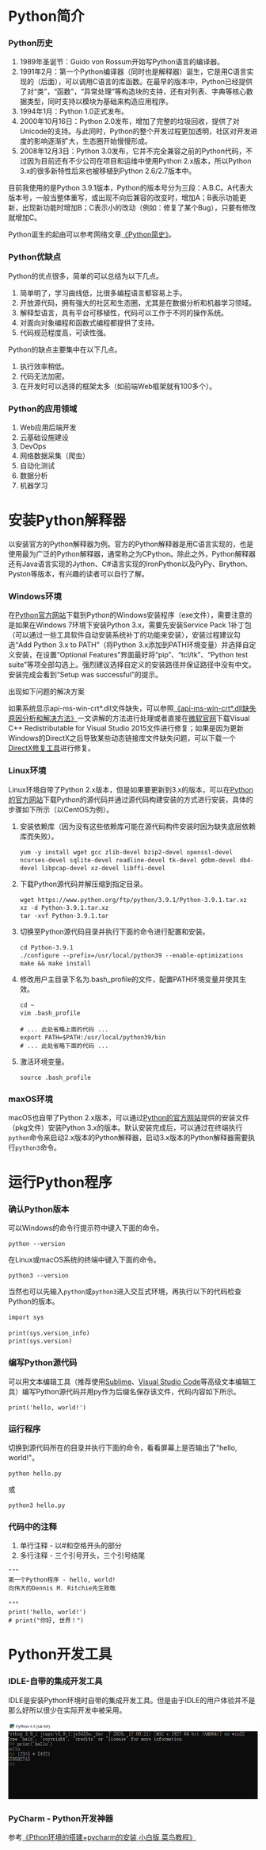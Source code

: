 # Python简介

### Python历史

1. 1989年圣诞节：Guido von Rossum开始写Python语言的编译器。
2. 1991年2月：第一个Python编译器（同时也是解释器）诞生，它是用C语言实现的（后面），可以调用C语言的库函数。在最早的版本中，Python已经提供了对“类”，“函数”，“异常处理”等构造块的支持，还有对列表、字典等核心数据类型，同时支持以模块为基础来构造应用程序。
3. 1994年1月：Python 1.0正式发布。
4. 2000年10月16日：Python 2.0发布，增加了完整的垃圾回收，提供了对Unicode的支持。与此同时，Python的整个开发过程更加透明，社区对开发进度的影响逐渐扩大，生态圈开始慢慢形成。
5. 2008年12月3日：Python 3.0发布，它并不完全兼容之前的Python代码，不过因为目前还有不少公司在项目和运维中使用Python 2.x版本，所以Python 3.x的很多新特性后来也被移植到Python 2.6/2.7版本中。

目前我使用的是Python 3.9.1版本，Python的版本号分为三段：A.B.C。A代表大版本号，一般当整体重写，或出现不向后兼容的改变时，增加A；B表示功能更新，出现新功能时增加B；C表示小的改动（例如：修复了某个Bug），只要有修改就增加C。

Python诞生的起由可以参考网络文章[《Python简史》](http://www.cnblogs.com/vamei/archive/2013/02/06/2892628.html)。

### Python优缺点

Python的优点很多，简单的可以总结为以下几点。

1. 简单明了，学习曲线低，比很多编程语言都容易上手。
2. 开放源代码，拥有强大的社区和生态圈，尤其是在数据分析和机器学习领域。
3. 解释型语言，具有平台可移植性，代码可以工作于不同的操作系统。
4. 对面向对象编程和函数式编程都提供了支持。
5. 代码规范程度高，可读性强。

Python的缺点主要集中在以下几点。

1. 执行效率稍低。
2. 代码无法加密。
3. 在开发时可以选择的框架太多（如前端Web框架就有100多个）。

### Python的应用领域

1. Web应用后端开发
2. 云基础设施建设
3. DevOps
4. 网络数据采集（爬虫）
5. 自动化测试
6. 数据分析
7. 机器学习

# 安装Python解释器

以安装官方的Python解释器为例。官方的Python解释器是用C语言实现的，也是使用最为广泛的Python解释器，通常称之为CPython。除此之外，Python解释器还有Java语言实现的Jython、C#语言实现的IronPython以及PyPy、Brython、Pyston等版本，有兴趣的读者可以自行了解。

### Windows环境

在[Python官方网站](https://www.python.org/)下载到Python的Windows安装程序（exe文件），需要注意的是如果在Windows 7环境下安装Python 3.x，需要先安装Service Pack 1补丁包（可以通过一些工具软件自动安装系统补丁的功能来安装），安装过程建议勾选“Add Python 3.x to PATH”（将Python 3.x添加到PATH环境变量）并选择自定义安装，在设置“Optional Features”界面最好将“pip”、“tcl/tk”、“Python test suite”等项全部勾选上。强烈建议选择自定义的安装路径并保证路径中没有中文。安装完成会看到“Setup was successful”的提示。

出现如下问题的解决方案

如果系统显示api-ms-win-crt*.dll文件缺失，可以参照[《api-ms-win-crt*.dll缺失原因分析和解决方法》](https://zhuanlan.zhihu.com/p/32087135)一文讲解的方法进行处理或者直接在[微软官网](https://www.microsoft.com/zh-cn/download/details.aspx?id=48145)下载Visual C++ Redistributable for Visual Studio 2015文件进行修复；如果是因为更新Windows的DirectX之后导致某些动态链接库文件缺失问题，可以下载一个[DirectX修复工具](https://dl.pconline.com.cn/download/360074-1.html)进行修复。

### Linux环境

Linux环境自带了Python 2.x版本，但是如果要更新到3.x的版本，可以在[Python的官方网站](https://www.python.org/)下载Python的源代码并通过源代码构建安装的方式进行安装，具体的步骤如下所示（以CentOS为例）。

1. 安装依赖库（因为没有这些依赖库可能在源代码构件安装时因为缺失底层依赖库而失败）。

   ```
   yum -y install wget gcc zlib-devel bzip2-devel openssl-devel ncurses-devel sqlite-devel readline-devel tk-devel gdbm-devel db4-devel libpcap-devel xz-devel libffi-devel
   ```

2. 下载Python源代码并解压缩到指定目录。

   ```
   wget https://www.python.org/ftp/python/3.9.1/Python-3.9.1.tar.xz
   xz -d Python-3.9.1.tar.xz
   tar -xvf Python-3.9.1.tar
   ```

3. 切换至Python源代码目录并执行下面的命令进行配置和安装。

   ```
   cd Python-3.9.1
   ./configure --prefix=/usr/local/python39 --enable-optimizations
   make && make install
   ```

4. 修改用户主目录下名为.bash_profile的文件，配置PATH环境变量并使其生效。

   ```
   cd ~
   vim .bash_profile
   
   # ... 此处省略上面的代码 ...
   export PATH=$PATH:/usr/local/python39/bin
   # ... 此处省略下面的代码 ...
   ```

5. 激活环境变量。

   ```
   source .bash_profile
   ```

### maxOS环境

macOS也自带了Python 2.x版本，可以通过[Python的官方网站](https://www.python.org/)提供的安装文件（pkg文件）安装Python 3.x的版本。默认安装完成后，可以通过在终端执行`python`命令来启动2.x版本的Python解释器，启动3.x版本的Python解释器需要执行`python3`命令。

# 运行Python程序

### 确认Python版本

可以Windows的命令行提示符中键入下面的命令。

```
python --version
```

在Linux或macOS系统的终端中键入下面的命令。

```
python3 --version
```

当然也可以先输入`python`或`python3`进入交互式环境，再执行以下的代码检查Python的版本。

```
import sys

print(sys.version_info)
print(sys.version)
```

### 编写Python源代码

可以用文本编辑工具（推荐使用[Sublime](https://www.sublimetext.com/)、[Visual Studio Code](https://code.visualstudio.com/)等高级文本编辑工具）编写Python源代码并用py作为后缀名保存该文件，代码内容如下所示。

```
print('hello, world!')
```

### 运行程序

切换到源代码所在的目录并执行下面的命令，看看屏幕上是否输出了"hello, world!"。

```
python hello.py
```

或

```
python3 hello.py
```

### 代码中的注释

1. 单行注释 - 以#和空格开头的部分
2. 多行注释 - 三个引号开头，三个引号结尾

```
"""
第一个Python程序 - hello, world!
向伟大的Dennis M. Ritchie先生致敬

"""
print('hello, world!')
# print("你好, 世界！")
```

# Python开发工具

### IDLE-自带的集成开发工具

IDLE是安装Python环境时自带的集成开发工具。但是由于IDLE的用户体验并不是那么好所以很少在实际开发中被采用。

![image-20220713100328404](01%E6%90%AD%E5%BB%BA%E7%8E%AF%E5%A2%83%E5%8F%98%E9%87%8F.assets/image-20220713100328404.png)

### PyCharm - Python开发神器

参考[《Pthon环境的搭建+pycharm的安装 小白版 菜鸟教程》](https://blog.csdn.net/m0_46738467/article/details/113769254)

